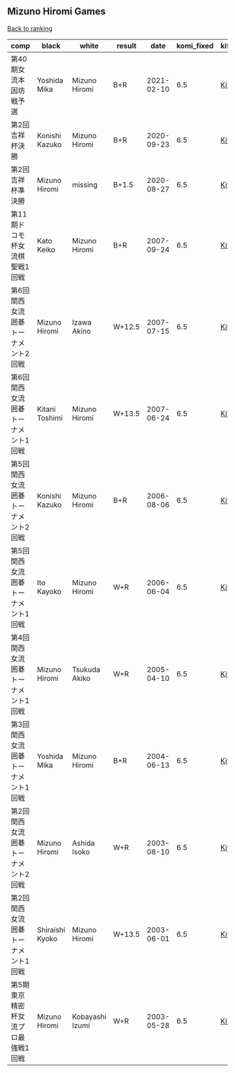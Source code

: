 ## Mizuno Hiromi Games

[Back to ranking](index.md)




| **comp** | **black** | **white** | **result** | **date** | **komi_fixed** | **kifu** | 
| --- | --- | --- | --- | --- | --- | --- |
| 第40期女流本因坊戦予選 | Yoshida Mika | Mizuno Hiromi | B+R | 2021-02-10 | 6.5 | [Kifu](https://kifudepot.net/kifucontents.php?id=ngiOJmEjeNEGP986bfdZcA%3D%3D) | 
| 第2回吉祥杯決勝 | Konishi Kazuko | Mizuno Hiromi | B+R | 2020-09-23 | 6.5 | [Kifu](https://kifudepot.net/kifucontents.php?id=wz%2F072%2BqD0wRym26vgoWGg%3D%3D) | 
| 第2回吉祥杯準決勝 | Mizuno Hiromi | missing | B+1.5 | 2020-08-27 | 6.5 | [Kifu](https://kifudepot.net/kifucontents.php?id=n6P9uoahtlLev0Y7qmuokQ%3D%3D) | 
| 第11期ドコモ杯女流棋聖戦1回戦 | Kato Keiko | Mizuno Hiromi | B+R | 2007-09-24 | 6.5 | [Kifu](https://kifudepot.net/kifucontents.php?id=Nb%2B4CA4HwpgYKPoI%2BWOSRg%3D%3D) | 
| 第6回関西女流囲碁トーナメント2回戦 | Mizuno Hiromi | Izawa Akino | W+12.5 | 2007-07-15 | 6.5 | [Kifu](https://kifudepot.net/kifucontents.php?id=hfG7Plh%2B38dj1%2Beg2p6tqA%3D%3D) | 
| 第6回関西女流囲碁トーナメント1回戦 | Kitani Toshimi | Mizuno Hiromi | W+13.5 | 2007-06-24 | 6.5 | [Kifu](https://kifudepot.net/kifucontents.php?id=24gSdTyjJI%2BQ5fYg2MgAsA%3D%3D) | 
| 第5回関西女流囲碁トーナメント2回戦 | Konishi Kazuko | Mizuno Hiromi | B+R | 2006-08-06 | 6.5 | [Kifu](https://kifudepot.net/kifucontents.php?id=gnKaPcUj5wiF6EWvm6bcew%3D%3D) | 
| 第5回関西女流囲碁トーナメント1回戦 | Ito Kayoko | Mizuno Hiromi | W+R | 2006-06-04 | 6.5 | [Kifu](https://kifudepot.net/kifucontents.php?id=bwr9z2NPomaFDANLU3sAMQ%3D%3D) | 
| 第4回関西女流囲碁トーナメント1回戦 | Mizuno Hiromi | Tsukuda Akiko | W+R | 2005-04-10 | 6.5 | [Kifu](https://kifudepot.net/kifucontents.php?id=1j2G%2F8d5EM555GbKAOQmBQ%3D%3D) | 
| 第3回関西女流囲碁トーナメント1回戦 | Yoshida Mika | Mizuno Hiromi | B+R | 2004-06-13 | 6.5 | [Kifu](https://kifudepot.net/kifucontents.php?id=TmoBZbSRwshp%2BhZKhCyu%2Bw%3D%3D) | 
| 第2回関西女流囲碁トーナメント2回戦 | Mizuno Hiromi | Ashida Isoko | W+R | 2003-08-10 | 6.5 | [Kifu](https://kifudepot.net/kifucontents.php?id=ugJgrqoLMnOTlvAIfr2Duw%3D%3D) | 
| 第2回関西女流囲碁トーナメント1回戦 | Shiraishi Kyoko | Mizuno Hiromi | W+13.5 | 2003-06-01 | 6.5 | [Kifu](https://kifudepot.net/kifucontents.php?id=6zhB1DH21JaQslZqHE09fg%3D%3D) | 
| 第5期東京精密杯女流プロ最強戦1回戦 | Mizuno Hiromi | Kobayashi Izumi | W+R | 2003-05-28 | 6.5 | [Kifu](https://kifudepot.net/kifucontents.php?id=FwvHV8hu0pxGhf3en8028Q%3D%3D) |




